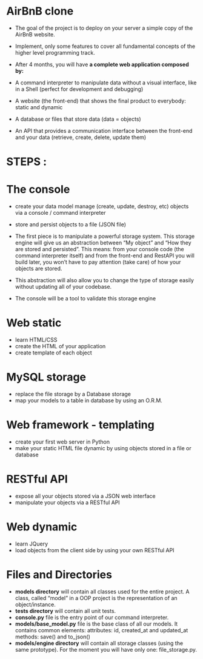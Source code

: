 # **AirBnB clone**

+ The goal of the project is to deploy on your server a simple copy of the AirBnB website.

+ Implement, only some features to cover all fundamental concepts of the higher level programming track.

+ After 4 months, you will have **a complete web application composed by:**

+    A command interpreter to manipulate data without a visual interface, like in a Shell (perfect for development and debugging)
+    A website (the front-end) that shows the final product to everybody: static and dynamic
+    A database or files that store data (data = objects)
+    An API that provides a communication interface between the front-end and your data (retrieve, create, delete, update them)

# **STEPS :**

# **The console**

+ create your data model
manage (create, update, destroy, etc) objects via a console / command interpreter
+ store and persist objects to a file (JSON file)
+ The first piece is to manipulate a powerful storage system. This storage engine will give us an abstraction between “My object” and “How they are stored and persisted”. This means: from your console code (the command interpreter itself) and from the front-end and RestAPI you will build later, you won’t have to pay attention (take care) of how your objects are stored.

+ This abstraction will also allow you to change the type of storage easily without updating all of your codebase.

+ The console will be a tool to validate this storage engine

# **Web static**

+ learn HTML/CSS
+ create the HTML of your application
+ create template of each object

# **MySQL storage**

+ replace the file storage by a Database storage
+ map your models to a table in database by using an O.R.M.

# **Web framework - templating**

+ create your first web server in Python
+ make your static HTML file dynamic by using objects stored in a file or database

# **RESTful API**

+ expose all your objects stored via a JSON web interface
+ manipulate your objects via a RESTful API

# **Web dynamic**

+ learn JQuery
+ load objects from the client side by using your own RESTful API

# **Files and Directories**

+ **models directory** will contain all classes used for the entire project. A class, called “model” in a OOP project is the representation of an object/instance.
+ **tests directory** will contain all unit tests.
+ **console.py** file is the entry point of our command interpreter.
+ **models/base_model.py** file is the base class of all our models. It contains common elements:
attributes: id, created_at and updated_at
methods: save() and to_json()
+ **models/engine directory** will contain all storage classes (using the same prototype). For the moment you will have only one: file_storage.py.
